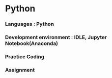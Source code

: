 # Python

### Languages : Python
### Development environment : IDLE, Jupyter Notebook(Anaconda)
### Practice Coding
### Assignment

